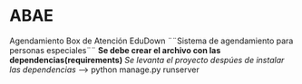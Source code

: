 # ABAE
Agendamiento Box de Atención EduDown
¨¨Sistema de agendamiento para personas especiales¨¨
**Se debe crear el archivo con las dependencias(requirements)**
*Se levanta el proyecto despúes de instalar las dependencias*
--> python manage.py runserver
